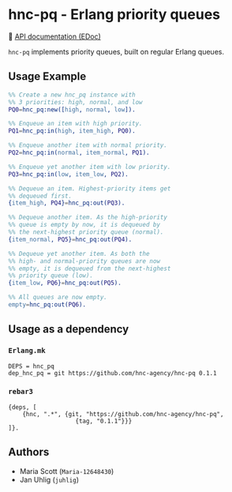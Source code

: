 # hnc-pq - Erlang priority queues

 :link: [API documentation (EDoc)](//hnc-agency.github.io/hnc-pq)

`hnc-pq` implements priority queues, built on
regular Erlang queues.

## Usage Example

```erlang
%% Create a new hnc_pq instance with
%% 3 priorities: high, normal, and low
PQ0=hnc_pq:new([high, normal, low]).

%% Enqueue an item with high priority.
PQ1=hnc_pq:in(high, item_high, PQ0).

%% Enqueue another item with normal priority.
PQ2=hnc_pq:in(normal, item_normal, PQ1).

%% Enqueue yet another item with low priority.
PQ3=hnc_pq:in(low, item_low, PQ2).

%% Dequeue an item. Highest-priority items get
%% dequeued first.
{item_high, PQ4}=hnc_pq:out(PQ3).

%% Dequeue another item. As the high-priority
%% queue is empty by now, it is dequeued by
%% the next-highest priority queue (normal).
{item_normal, PQ5}=hnc_pq:out(PQ4).

%% Dequeue yet another item. As both the
%% high- and normal-priority queues are now
%% empty, it is dequeued from the next-highest
%% priority queue (low).
{item_low, PQ6}=hnc_pq:out(PQ5).

%% All queues are now empty.
empty=hnc_pq:out(PQ6).
```

## Usage as a dependency

### `Erlang.mk`

```
DEPS = hnc_pq
dep_hnc_pq = git https://github.com/hnc-agency/hnc-pq 0.1.1
```

### `rebar3`

```
{deps, [
    {hnc, ".*", {git, "https://github.com/hnc-agency/hnc-pq",
                   {tag, "0.1.1"}}}
]}.
```

## Authors

* Maria Scott (`Maria-12648430`)
* Jan Uhlig (`juhlig`)
